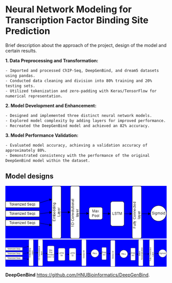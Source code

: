 # Neural Network Modeling for Transcription Factor Binding Site Prediction

Brief description about the approach of the project, design of the model and certain results.

**1. Data Preprocessing and Transformation:**
    
    - Imported and processed ChIP-Seq, DeepGenBind, and dream5 datasets using pandas.
    - Conducted data cleaning and division into 80% training and 20% testing sets.
    - Utilized tokenization and zero-padding with Keras/TensorFlow for numerical representation.
    
**2. Model Development and Enhancement:**
    
    - Designed and implemented three distinct neural network models.
    - Explored model complexity by adding layers for improved performance.
    - Recreated the DeepGenBind model and achieved an 82% accuracy.
    
**3. Model Performance Validation:**
    
    - Evaluated model accuracy, achieving a validation accuracy of approximately 80%.
    - Demonstrated consistency with the performance of the original DeepGenBind model within the dataset.


## Model designs

![Image](./img/model_design/model1.png)
![Image](./img/model_design/model2.png)

**DeepGenBind** https://github.com/HNUBioinformatics/DeepGenBind.
